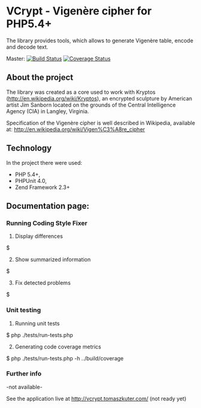 # VCrypt - Vigenère cipher for PHP5.4+

The library provides tools, which allows to generate Vigenère table, encode and decode text.

Master:
[![Build Status](https://secure.travis-ci.org/evolic/VCrypt.png?branch=master)](http://travis-ci.org/evolic/VCrypt)
[![Coverage Status](https://coveralls.io/repos/evolic/VCrypt/badge.png?branch=master)](https://coveralls.io/r/evolic/VCrypt)

## About the project

The library was created as a core used to work with Kryptos (http://en.wikipedia.org/wiki/Kryptos),
an encrypted sculpture by American artist Jim Sanborn located on the grounds
of the Central Intelligence Agency (CIA) in Langley, Virginia.

Specification of the Vigenère cipher is well described in Wikipedia, available at:
http://en.wikipedia.org/wiki/Vigen%C3%A8re_cipher


## Technology

In the project there were used:

* PHP 5.4+,
* PHPUnit 4.0,
* Zend Framework 2.3+


## Documentation page:

### Running Coding Style Fixer

1. Display differences

$

2. Show summarized information

$

3. Fix detected problems

$


### Unit testing

1. Running unit tests

$ php ./tests/run-tests.php

2. Generating code coverage metrics

$ php ./tests/run-tests.php -h ../build/coverage


### Further info

-not available-



See the application live at http://vcrypt.tomaszkuter.com/ (not ready yet)
